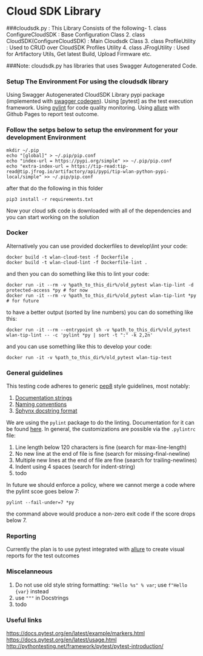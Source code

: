 # Cloud SDK Library

###cloudsdk.py : This Library Consists of the following-
    1. class ConfigureCloudSDK : Base Configuration Class
    2. class CloudSDK(ConfigureCloudSDK) : Main Cloudsdk Class
    3. class ProfileUtility : Used to CRUD over CloudSDK Profiles Utility
    4. class JFrogUtility : Used for Artifactory Utils, Get latest Build, Upload Firmware etc.

###Note: cloudsdk.py has libraries that uses Swagger Autogenerated Code. 
### Setup The Environment For using the cloudsdk library

Using Swagger Autogenerated CloudSDK Library pypi package (implemented with [swagger codegen](https://github.com/swagger-api/swagger-codegen)).
Using [pytest] as the test execution framework.
Using [pylint](http://pylint.pycqa.org) for code quality monitoring.
Using [allure](https://docs.qameta.io/allure/#_about) with Github Pages to report test outcome.

### Follow the setps below to setup the environment for your development Environment

```shell
mkdir ~/.pip
echo "[global]" > ~/.pip/pip.conf
echo "index-url = https://pypi.org/simple" >> ~/.pip/pip.conf
echo "extra-index-url = https://tip-read:tip-read@tip.jfrog.io/artifactory/api/pypi/tip-wlan-python-pypi-local/simple" >> ~/.pip/pip.conf
```

after that do the following in this folder
```shell
pip3 install -r requirements.txt
```

Now your cloud sdk code is downloaded with all of the dependencies and you can start working on the solution

### Docker

Alternatively you can use provided dockerfiles to develop\lint your code:

```shell
docker build -t wlan-cloud-test -f Dockerfile .
docker build -t wlan-cloud-lint -f Dockerfile-lint .
```

and then you can do something like this to lint your code:

```shell
docker run -it --rm -v %path_to_this_dir%/old_pytest wlan-tip-lint -d protected-access *py # for now
docker run -it --rm -v %path_to_this_dir%/old_pytest wlan-tip-lint *py # for future
```

to have a better output (sorted by line numbers) you can do something like this:

```shell
docker run -it --rm --entrypoint sh -v %path_to_this_dir%/old_pytest wlan-tip-lint -- -c 'pylint *py | sort -t ":" -k 2,2n'
```

and you can use something like this to develop your code:

```shell
docker run -it -v %path_to_this_dir%/old_pytest wlan-tip-test
```

### General guidelines

This testing code adheres to generic [pep8](https://www.python.org/dev/peps/pep-0008/#introduction) style guidelines, most notably:

1. [Documentation strings](https://www.python.org/dev/peps/pep-0008/#documentation-strings)
2. [Naming conventions](https://www.python.org/dev/peps/pep-0008/#prescriptive-naming-conventions)
3. [Sphynx docstring format](https://sphinx-rtd-tutorial.readthedocs.io/en/latest/docstrings.html)

We are using the `pylint` package to do the linting. Documentation for it can be found [here](http://pylint.pycqa.org/en/latest/).
In general, the customizations are possible via the `.pylintrc` file:

1. Line length below 120 characters is fine (search for max-line-length)
2. No new line at the end of file is fine (search for missing-final-newline)
3. Multiple new lines at the end of file are fine (search for trailing-newlines)
4. Indent using 4 spaces (search for indent-string)
5. todo

In future we should enforce a policy, where we cannot merge a code where the pylint scoe goes below 7:

```shell
pylint --fail-under=7 *py
```

the command above would produce a non-zero exit code if the score drops below 7.

### Reporting

Currently the plan is to use pytest integrated with [allure](https://docs.qameta.io/allure/#_pytest) to create visual reports for the test outcomes

### Miscelanneous

1. Do not use old style string formatting: `"Hello %s" % var`; use `f"Hello {var}` instead
2. use `"""` in Docstrings
3. todo

### Useful links

https://docs.pytest.org/en/latest/example/markers.html  
https://docs.pytest.org/en/latest/usage.html  
http://pythontesting.net/framework/pytest/pytest-introduction/